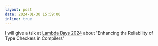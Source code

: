 ```yaml
---
layout: post
date: 2024-01-30 15:59:00
inline: true
---
```



I will give a talk at [Lambda Days 2024](https://www.lambdadays.org/lambdadays2024/thodoris-sotiropoulos) about "Enhancing the Reliability of Type Checkers in Compilers" 
